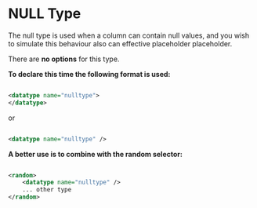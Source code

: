 # NULL Type

The null type is used when a column can contain null values, and you wish
to simulate this behaviour also can effective placeholder placeholder.

There are <strong>no options</strong> for this type.

**To declare this time the following format is used:**

```xml

<datatype name="nulltype">
</datatype>

```

or

```xml

<datatype name="nulltype" />

```

**A better use is to combine with the random selector:**

```xml

<random>
    <datatype name="nulltype" />
    ... other type
</random>

```